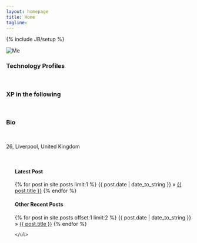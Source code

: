 ```yaml
---
layout: homepage
title: Home
tagline: 
---
```

{% include JB/setup %}


<div class="row text-center">
  <img src="{{ BASE_PATH }}/images/me.png" alt="Me" />
  <br>
  <h3>Technology Profiles</h3>
  <a class="devicon-link" href="http://stackoverflow.com/users/1001408/mark-walsh"><span class="devicons devicons-stackoverflow"></span></a>
  <a class="devicon-link" href="https://github.com/markwalsh-liverpool"><span class="devicons devicons-github_badge"></span></a>
  <br>
  <h3>XP in the following</h3>
  <span class="devicons devicons-netmagazine"></span>
  <span class="devicons devicons-visualstudio"></span>
  <span class="devicons devicons-msql_server"></span>
  <span class="devicons devicons-git"></span>
  <span class="devicons devicons-github_full"></span>
  <span class="devicons devicons-mongodb"></span>
  <span class="devicons devicons-scrum" alt="Scrum"></span>
  <span class="devicons devicons-ruby_rough"></span>
  <span class="devicons devicons-ruby_on_rails"></span>
  <span class="devicons devicons-responsive"></span>
  <span class="devicons devicons-yeoman"></span>
  <span class="devicons devicons-redis"></span>
  <span class="devicons devicons-chrome"></span>
  <span class="devicons devicons-npm"></span>
  <span class="devicons devicons-gulp"></span>
  <span class="devicons devicons-bower"></span>
  <span class="devicons devicons-grunt"></span>
  <span class="devicons devicons-jekyll_small"></span>
  <span class="devicons devicons-html5"></span>
  <span class="devicons devicons-css3_full"></span>
  <span class="devicons devicons-bootstrap"></span>
  <span class="devicons devicons-markdown"></span>
  <span class="devicons devicons-nodejs_small"></span>
  <span class="devicons devicons-javascript"></span>
  <span class="devicons devicons-jquery"></span>
  <span class="devicons devicons-angular"></span>
  <br>
  <h3>Bio</h3>
  <br>
  <p>26, Liverpool, United Kingdom</p>	
  <br>
	<ul class="posts">
		<h4>Latest Post</h4>
		{% for post in site.posts limit:1 %}
			<span>{{ post.date | date_to_string }}</span> &raquo; <a href="{{ BASE_PATH }}{{ post.url }}">{{ post.title }}</a>
		{% endfor %}
		<h4>Other Recent Posts</h4>
		{% for post in site.posts offset:1 limit:2 %}
			<span>{{ post.date | date_to_string }}</span> &raquo; <a href="{{ BASE_PATH }}{{ post.url }}">{{ post.title }}</a>
		{% endfor %}
		
	</ul>

</div>


